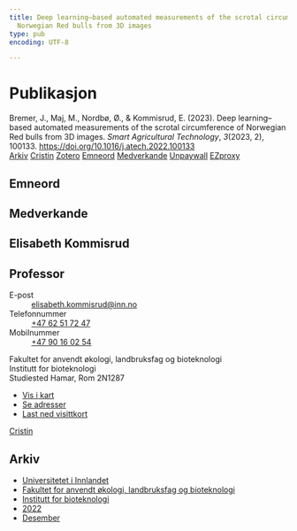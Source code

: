 ```yaml
---
title: Deep learning–based automated measurements of the scrotal circumference of
  Norwegian Red bulls from 3D images
type: pub
encoding: UTF-8

---
```

<h1>Publikasjon</h1>
<article id="csl-bib-container-WWH7GVAW" class="csl-bib-container">
  <div class="csl-bib-body"> <div class="csl-entry">Bremer, J., Maj, M., Nordbø, Ø., &#38; Kommisrud, E. (2023). Deep learning–based automated measurements of the scrotal circumference of Norwegian Red bulls from 3D images. <i>Smart Agricultural Technology</i>, <i>3</i>(2023, 2), 100133. <a href="https://doi.org/10.1016/j.atech.2022.100133">https://doi.org/10.1016/j.atech.2022.100133</a></div> </div>
  <div class="csl-bib-buttons">
    <a href="#taxonomy-article-WWH7GVAW" alt="archive" class="csl-bib-button">Arkiv</a>
    <a href="https://app.cristin.no/results/show.jsf?id=2088250" alt="Cristin" class="csl-bib-button">Cristin</a>
    <a href="http://zotero.org/groups/5881554/items/WWH7GVAW" alt="Zotero" class="csl-bib-button">Zotero</a>
    <a href="#keywords-article-WWH7GVAW" alt="keywords" class="csl-bib-button">Emneord</a>
    <a href="#contributors-article-WWH7GVAW" alt="contributors" class="csl-bib-button">Medverkande</a>
    <a href="https://doi.org/10.1016/j.atech.2022.100133" alt="Unpaywall" class="csl-bib-button">Unpaywall</a>
    <a href="https://doi.org/10.1016/j.atech.2022.100133" alt="EZproxy" class="csl-bib-button">EZproxy</a>
  </div>
  <div id="csl-bib-meta-container-WWH7GVAW"></div>
</article>
<div id="csl-bib-meta-WWH7GVAW" class="csl-bib-meta">
  <article id="keywords-article-WWH7GVAW" class="keywords-article">
    <h1>Emneord</h1>
    
  </article>
  <article id="contributors-article-WWH7GVAW" class="contributors-article">
    <h1>Medverkande</h1>
    <div class="personas"> <div class="vrtx-hinn-person-card"> <div class="photo"> <i class="lar la-user-circle missing-person"></i> </div> <div class="info"> <hgroup><h1>Elisabeth Kommisrud</h1> <h2>Professor</h2> </hgroup><dl> <dt>E-post</dt> <dd> <a href="mailto:elisabeth.kommisrud@inn.no">elisabeth.kommisrud@inn.no</a> </dd> <dt>Telefonnummer</dt> <dd><a href="tel:+4762517247"> +47 62 51 72 47 </a></dd> <dt>Mobilnummer</dt> <dd><a href="tel:+4790160254"> +47 90 16 02 54 </a></dd> </dl> <p> Fakultet for anvendt økologi, landbruksfag og bioteknologi<br> Institutt for bioteknologi<br> Studiested Hamar, Rom 2N1287 </p> <ul class="vrtx-hinn-links"> <li><a href="https://www.google.com/maps?q=60.79677,11.07358">Vis i kart</a></li> <li><a href="https://www.inn.no/finn-en-ansatt/elisabeth-kommisrud.html#vrtx-hinn-addresses">Se adresser</a></li> <li><a href="https://www.inn.no/finn-en-ansatt/elisabeth-kommisrud.html?vrtx=vcf">Last ned visittkort</a></li> </ul> </div> </div> <a href="https://app.cristin.no/persons/show.jsf?id=328194" alt="Cristin URL" class="personas-cristin">Cristin</a> </div>
  </article>
  <article id="taxonomy-article-WWH7GVAW" class="taxonomy-article">
    <h1>Arkiv</h1>
    <ul>
      <li>
        <a href="/nn/archive/?key=3DCRN523">Universitetet i Innlandet</a>
      </li>
      <li>
        <a href="/nn/archive/?key=T77LXH6D">Fakultet for anvendt økologi, landbruksfag og bioteknologi</a>
      </li>
      <li>
        <a href="/nn/archive/?key=VL6KDQ85">Institutt for bioteknologi</a>
      </li>
      <li>
        <a href="/nn/archive/?key=ZLN3ADWB">2022</a>
      </li>
      <li>
        <a href="/nn/archive/?key=U9LTZIV6">Desember</a>
      </li>
    </ul>
  </article>
</div>
